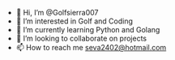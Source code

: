 - 👋 Hi, I’m @Golfsierra007
- 👀 I’m interested in Golf and Coding
- 🌱 I’m currently learning Python and Golang
- 💞️ I’m looking to collaborate on projects
- 📫 How to reach me seva2402@hotmail.com

<!---
Golfsierra007/Golfsierra007 is a ✨ special ✨ repository because its `README.md` (this file) appears on your GitHub profile.
You can click the Preview link to take a look at your changes.
--->
